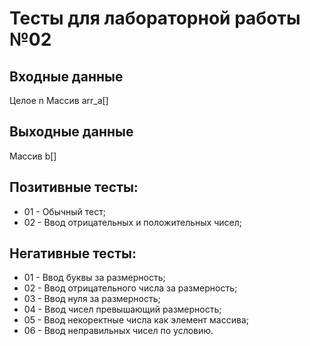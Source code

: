 # Тесты для лабораторной работы №02

## Входные данные
Целое n
Массив arr_a[]

## Выходные данные
Массив b[]

## Позитивные тесты:
- 01 - Обычный тест;
- 02 - Ввод отрицательных и положительных чисел;

## Негативные тесты:
- 01 - Ввод буквы за размерность;
- 02 - Ввод отрицательного числа за размерность;
- 03 - Ввод нуля за размерность;
- 04 - Ввод чисел превышающий размерность;
- 05 - Ввод некоректные числа как элемент массива;
- 06 - Ввод неправильных чисел по условию.